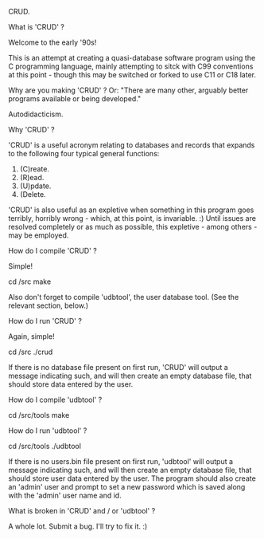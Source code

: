 CRUD.

What is 'CRUD' ?

Welcome to the early '90s!

This is an attempt at creating a quasi-database software program 
using the C programming language, mainly attempting to sitck with
C99 conventions at this point - though this may be switched or forked
to use C11 or C18 later.

Why are you making 'CRUD' ?
Or: "There are many other, arguably better programs available
 or being developed."

Autodidacticism.

Why 'CRUD' ?

'CRUD' is a useful acronym relating to databases and records that
expands to the following four typical general functions:

  1. (C)reate.
  2. (R)ead.
  3. (U)pdate.
  4. (Delete.

'CRUD' is also useful as an expletive when something in this program
goes terribly, horribly wrong - which, at this point, is invariable. :)
Until issues are resolved completely or as much as possible, this
expletive - among others - may be employed.

How do I compile 'CRUD' ?

Simple!

cd <path to directory where CRUD dir is located>/src
make

Also don't forget to compile 'udbtool', the user database tool.
(See the relevant section, below.)

How do I run 'CRUD' ?

Again, simple!

cd <path to directory where CRUD dir is located>/src
./crud

If there is no database file present on first run, 'CRUD' will
output a message indicating such, and will then create an empty
database file, that should store data entered by the user.

How do I compile 'udbtool' ?

cd <path to directory where CRUD dir is located>/src/tools
make

How do I run 'udbtool' ?

cd <path to directory where CRUD dir is located>/src/tools
./udbtool

If there is no users.bin file present on first run, 'udbtool' will
output a message indicating such, and will then create an empty
database file, that should store user data entered by the user.
The program should also create an 'admin' user and prompt to set a
new password which is saved along with the 'admin' user name and id.

What is broken in 'CRUD' and / or 'udbtool' ?

A whole lot.  Submit a bug.  I'll try to fix it. :)
